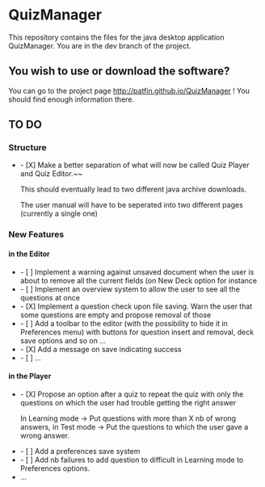 # QuizManager
This repository contains the files for the java desktop application QuizManager.
You are in the dev branch of the project.

<h2>You wish to use or download the software?</h2>

You can go to the project page http://patfin.github.io/QuizManager !
You should find enough information there. 

<h2>TO DO</h2>
<h3>Structure</h3>
<ul>
<li>- [X] Make a better separation of what will now be called Quiz Player and Quiz Editor.~~
<p>This should eventually lead to two different java archive downloads. </p>
<p>The user manual will have to be seperated into two different pages (currently a single one)</p>
</li>
</ul>

<h3>New Features</h3>
<h4>in the Editor</h4>
<ul>
<li>- [ ] Implement a warning against unsaved document when the user is about to remove all the current fields (on New Deck option for instance</li>
<li>- [ ] Implement an overview system to allow the user to see all the questions at once</li>
<li>- [X] Implement a question check upon file saving. Warn the user that some questions are empty and propose removal of those</li>
<li>- [ ] Add a toolbar to the editor (with the possibility to hide it in Preferences menu) with buttons for question insert and removal, deck save options and so on ...</li>
<li>- [X] Add a message on save indicating success</li>
<li>- [ ] ...</li>
</ul>

<h4>in the Player</h4>
<ul>
<li>- [X] Propose an option after a quiz to repeat the quiz with only the questions on which the user had trouble getting the right answer
<p>In Learning mode -> Put questions with more than X nb of wrong answers, in Test mode -> Put the questions to which the user gave a wrong answer.</p>
</li>
<li>- [ ] Add a preferences save system</li>
<li>- [ ] Add nb failures to add question to difficult in Learning mode to Preferences options.</li>
<li>...</li>
</ul>
